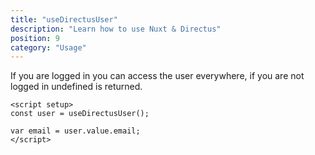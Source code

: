 ```yaml
---
title: "useDirectusUser"
description: "Learn how to use Nuxt & Directus"
position: 9
category: "Usage"
---
```


If you are logged in you can access the user everywhere, if you are not logged in undefined is returned.

```vue
<script setup>
const user = useDirectusUser();

var email = user.value.email;
</script>
```
